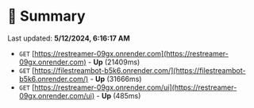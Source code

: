 # 📖 Summary
Last updated: **5/12/2024, 6:16:17 AM**

- `GET` [https://restreamer-09gx.onrender.com](https://restreamer-09gx.onrender.com) - **Up** (21409ms)
- `GET` [https://filestreambot-b5k6.onrender.com/](https://filestreambot-b5k6.onrender.com/) - **Up** (31666ms)
- `GET` [https://restreamer-09gx.onrender.com/ui](https://restreamer-09gx.onrender.com/ui) - **Up** (485ms)
